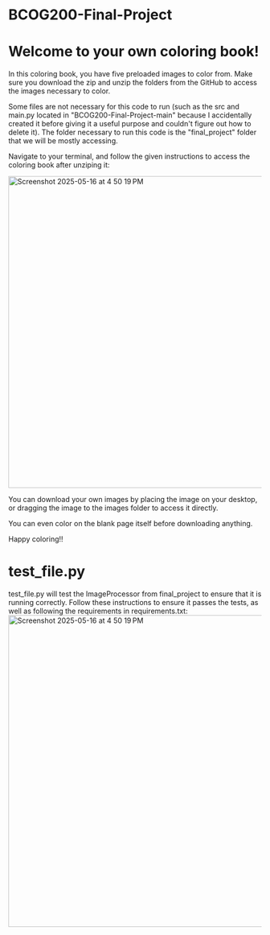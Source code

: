 # BCOG200-Final-Project

# Welcome to your own coloring book!

In this coloring book, you have five preloaded images to color from. Make sure you download the zip and unzip the folders from the GitHub to access the images necessary to color. 

Some files are not necessary for this code to run (such as the src and main.py located in "BCOG200-Final-Project-main" because I accidentally created it before giving it a useful purpose and couldn't figure out how to delete it). The folder necessary to run this code is the "final_project" folder that we will be mostly accessing. 

Navigate to your terminal, and follow the given instructions to access the coloring book after unziping it:

<img width="620" alt="Screenshot 2025-05-16 at 4 50 19 PM" src="https://github.com/user-attachments/assets/8aa941e1-e5e7-481f-8906-54857d59934e" />


You can download your own images by placing the image on your desktop, or dragging the image to the images folder to access it directly.

You can even color on the blank page itself before downloading anything.

Happy coloring!!

# test_file.py
test_file.py will test the ImageProcessor from final_project to ensure that it is running correctly. Follow these instructions to ensure it passes the tests, as well as following the requirements in requirements.txt:
<img width="620" alt="Screenshot 2025-05-16 at 4 50 19 PM" src="https://github.com/user-attachments/assets/590ce304-d0d8-4ffa-af96-3948c1a449fc" />


